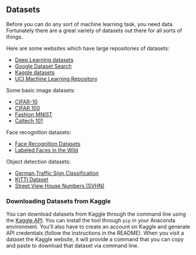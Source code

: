 ## Datasets

Before you can do any sort of machine learning task, you need data. Fortunately there are a great variety of datasets out there for all sorts of things.

Here are some websites which have large repositories of datasets:

- [Deep Learning datasets](http://deeplearning.net/datasets/)
- [Google Dataset Search](https://toolbox.google.com/datasetsearch)
- [Kaggle datasets](https://www.kaggle.com/datasets)
- [UCI Machine Learning Repository](https://archive.ics.uci.edu/ml/index.php)

Some basic image datasets:

- [CIFAR-10](https://www.cs.toronto.edu/~kriz/cifar.html)
- [CIFAR 100](https://www.cs.toronto.edu/~kriz/cifar.html)
- [Fashion MNIST](https://github.com/zalandoresearch/fashion-mnist)
- [Caltech 101](http://www.vision.caltech.edu/Image_Datasets/Caltech101)

Face recognition datasets:

- [Face Recognition Datasets](http://www.face-rec.org/databases)
- [Labeled Faces in the Wild](http://vis-www.cs.umass.edu/lfw/)

Object detection datasets:

- [German Traffic Sign Classification](http://benchmark.ini.rub.de/?section=gtsrb&subsection=dataset)
- [KITTI Dataset](http://www.cvlibs.net/datasets/kitti)
- [Street View House Numbers (SVHN)](http://ufldl.stanford.edu/housenumbers)

### Downloading Datasets from Kaggle

You can download datasets from Kaggle through the command line using the [Kaggle API](https://github.com/Kaggle/kaggle-api). You can install the tool through `pip` in your Anaconda environment. You'll also have to create an account on Kaggle and generate API credentials (follow the instructions in the README). When you visit a dataset the Kaggle website, it will provide a command that you can copy and paste to download that dataset via command line.

